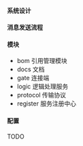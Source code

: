#### 系统设计

#### 消息发送流程

#### 模块

* bom 引用管理模块
* docs 文档
* gate 连接端
* logic 逻辑处理服务
* protocol 传输协议
* register 服务注册中心

#### 配置

TODO